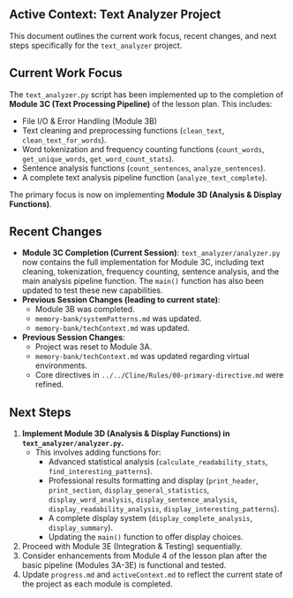 ## Active Context: Text Analyzer Project

This document outlines the current work focus, recent changes, and next steps specifically for the `text_analyzer` project.

## Current Work Focus

The `text_analyzer.py` script has been implemented up to the completion of **Module 3C (Text Processing Pipeline)** of the lesson plan. This includes:
*   File I/O & Error Handling (Module 3B)
*   Text cleaning and preprocessing functions (`clean_text`, `clean_text_for_words`).
*   Word tokenization and frequency counting functions (`count_words`, `get_unique_words`, `get_word_count_stats`).
*   Sentence analysis functions (`count_sentences`, `analyze_sentences`).
*   A complete text analysis pipeline function (`analyze_text_complete`).

The primary focus is now on implementing **Module 3D (Analysis & Display Functions)**.

## Recent Changes

*   **Module 3C Completion (Current Session)**: `text_analyzer/analyzer.py` now contains the full implementation for Module 3C, including text cleaning, tokenization, frequency counting, sentence analysis, and the main analysis pipeline function. The `main()` function has also been updated to test these new capabilities.
*   **Previous Session Changes (leading to current state)**:
    *   Module 3B was completed.
    *   `memory-bank/systemPatterns.md` was updated.
    *   `memory-bank/techContext.md` was updated.
*   **Previous Session Changes**:
    *   Project was reset to Module 3A.
    *   `memory-bank/techContext.md` was updated regarding virtual environments.
    *   Core directives in `../../Cline/Rules/00-primary-directive.md` were refined.

## Next Steps

1.  **Implement Module 3D (Analysis & Display Functions) in `text_analyzer/analyzer.py`.**
    *   This involves adding functions for:
        *   Advanced statistical analysis (`calculate_readability_stats`, `find_interesting_patterns`).
        *   Professional results formatting and display (`print_header`, `print_section`, `display_general_statistics`, `display_word_analysis`, `display_sentence_analysis`, `display_readability_analysis`, `display_interesting_patterns`).
        *   A complete display system (`display_complete_analysis`, `display_summary`).
        *   Updating the `main()` function to offer display choices.
2.  Proceed with Module 3E (Integration & Testing) sequentially.
3.  Consider enhancements from Module 4 of the lesson plan after the basic pipeline (Modules 3A-3E) is functional and tested.
4.  Update `progress.md` and `activeContext.md` to reflect the current state of the project as each module is completed.
